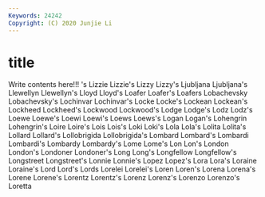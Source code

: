 ```yaml
---
Keywords: 24242
Copyright: (C) 2020 Junjie Li
---
```


# title

Write contents here!!!
's 
Lizzie 
Lizzie's 
Lizzy 
Lizzy's 
Ljubljana 
Ljubljana's 
Llewellyn 
Llewellyn's
Lloyd 
Lloyd's 
Loafer 
Loafer's 
Loafers 
Lobachevsky 
Lobachevsky's 
Lochinvar 
Lochinvar's 
Locke
Locke's 
Lockean 
Lockean's 
Lockheed 
Lockheed's 
Lockwood 
Lockwood's 
Lodge 
Lodge's 
Lodz
Lodz's 
Loewe 
Loewe's 
Loewi 
Loewi's 
Loews 
Loews's 
Logan 
Logan's 
Lohengrin
Lohengrin's 
Loire 
Loire's 
Lois 
Lois's 
Loki 
Loki's 
Lola 
Lola's 
Lolita
Lolita's 
Lollard 
Lollard's 
Lollobrigida 
Lollobrigida's 
Lombard 
Lombard's 
Lombardi 
Lombardi's 
Lombardy
Lombardy's 
Lome 
Lome's 
Lon 
Lon's 
London 
London's 
Londoner 
Londoner's 
Long
Long's 
Longfellow 
Longfellow's 
Longstreet 
Longstreet's 
Lonnie 
Lonnie's 
Lopez 
Lopez's 
Lora
Lora's 
Loraine 
Loraine's 
Lord 
Lord's 
Lords 
Lorelei 
Lorelei's 
Loren 
Loren's
Lorena 
Lorena's 
Lorene 
Lorene's 
Lorentz 
Lorentz's 
Lorenz 
Lorenz's 
Lorenzo 
Lorenzo's
Loretta 
